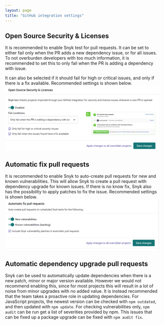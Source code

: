 ```yaml
---
layout: page
title: "GitHub integration settings"
---
```



## Open Source Security & Licenses
It is recommended to enable Snyk test for pull requests. It can be set to either
fail only when the PR adds a new dependency issue, or for all issues. To not overburden
developers with too much information, it is recommended to set this to only fail
when the PR is adding a dependency with issue.

It can also be selected if it should fail for high or critical issues, and only if
there is a fix available. Recommended settings is shown below.
![](./open-source-pr-scanning.png)

## Automatic fix pull requests
It is recommended to enable Snyk to auto-create pull requests for new and known
vulnerabilities. This will allow Snyk to create a pull request with dependency
upgrade for known issues. If there is no know fix, Snyk also has the possibility
to apply patches to fix the issue. Recommended settings is shown below.
![](./automatic-fix-pull-requests.png)

## Automatic dependency upgrade pull requests
Snyk can be used to automatically update dependencies when there is a new patch,
minor or major version available. However we would not recommend enabling this,
since for most projects this will result in a lot of noise from minor upgrades
with no added value. It is instead recommended that the team takes a
proactive role in updating dependencies. For JavaScript projects, the newest
version can be checked with `npm outdated`, and then updated with `npm update`.
For checking vulnerabilities only, `npm audit` can be run get a list of
severities provided by npm. This issues that can be fixed up a package upgrade
can be fixed with `npm audit fix`.
